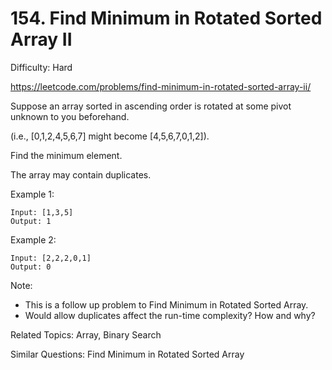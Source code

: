 # 154. Find Minimum in Rotated Sorted Array II

Difficulty: Hard

https://leetcode.com/problems/find-minimum-in-rotated-sorted-array-ii/

Suppose an array sorted in ascending order is rotated at some pivot unknown to you beforehand.

(i.e.,  [0,1,2,4,5,6,7] might become  [4,5,6,7,0,1,2]).

Find the minimum element.

The array may contain duplicates.

Example 1:
```
Input: [1,3,5]
Output: 1
```
Example 2:
```
Input: [2,2,2,0,1]
Output: 0
```

Note:

* This is a follow up problem to Find Minimum in Rotated Sorted Array.
* Would allow duplicates affect the run-time complexity? How and why?

Related Topics: Array, Binary Search

Similar Questions: Find Minimum in Rotated Sorted Array
